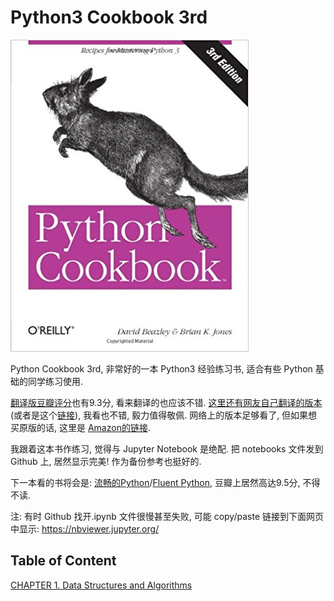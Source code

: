 # Python3 Cookbook 3rd

![img](img/PythonCookbook.jpg)

Python Cookbook 3rd, 非常好的一本 Python3 经验练习书, 适合有些 Python 基础的同学练习使用.

[翻译版豆瓣评分](https://book.douban.com/subject/26381341/)也有9.3分, 看来翻译的也应该不错. [这里还有网友自己翻译的版本](https://github.com/yidao620c/python3-cookbook) (或者是这个[链接](https://python3-cookbook.readthedocs.io/zh_CN/latest/)), 我看也不错, 毅力值得敬佩. 网络上的版本足够看了, 但如果想买原版的话, 这里是 [Amazon的链接](https://www.amazon.com/dp/B00DQV4GGY/ref=rdr_kindle_ext_tmb).

我跟着这本书作练习, 觉得与 Jupyter Notebook 是绝配. 把 notebooks 文件发到 Github 上, 居然显示完美! 作为备份参考也挺好的.

下一本看的书将会是: [流畅的Python](https://book.douban.com/subject/27028517/)/[Fluent Python](https://www.amazon.com/Fluent-Python-Concise-Effective-Programming-ebook-dp-B0131L3PW4/dp/B0131L3PW4/ref=mt_kindle?_encoding=UTF8&me=&qid=), 豆瓣上居然高达9.5分, 不得不读.

注: 有时 Github 找开.ipynb 文件很慢甚至失败, 可能 copy/paste 链接到下面网页中显示:
https://nbviewer.jupyter.org/

## Table of Content

[CHAPTER 1. Data Structures and Algorithms](https://nbviewer.jupyter.org/github/BaishanLu/Python3_Cookbook/blob/master/CHAPTER%201.%20Data%20Structures%20and%20Algorithms%20-%20Part01.ipynb)
